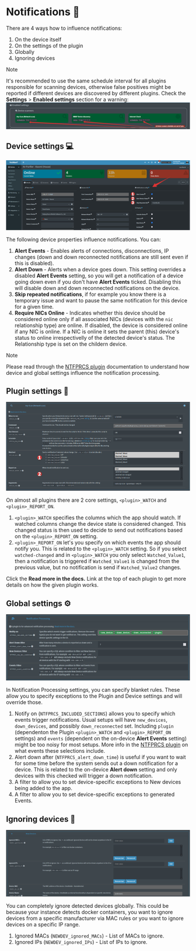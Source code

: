 # Notifications 📧

There are 4 ways how to influence notifications:

1. On the device itself
2. On the settings of the plugin
3. Globally
4. Ignoring devices

> [!NOTE]
> It's recommended to use the same schedule interval for all plugins responsible for scanning devices, otherwise false positives might be reported if different devices are discovered by different plugins. Check the **Settings** > **Enabled settings** section for a warning:
> ![Schedules out-of-sync](./img/NOTIFICATIONS/Schedules_out-of-sync.png)

## Device settings 💻

![Device notification settings](./img/NOTIFICATIONS/Device-notification-settings.png)

The following device properties influence notifications. You can:

1. **Alert Events** - Enables alerts of connections, disconnections, IP changes (down and down reconnected notifications are still sent even if this is disabled).
2. **Alert Down** - Alerts when a device goes down. This setting overrides a disabled **Alert Events** setting, so you will get a notification of a device going down even if you don't have **Alert Events** ticked. Disabling this will disable down and down reconnected notifications on the device.
3. **Skip repeated notifications**, if for example you know there is a temporary issue and want to pause the same notification for this device for a given time.
4. **Require NICs Online** - Indicates whether this device should be considered online only if all associated NICs (devices with the `nic` relationship type) are online. If disabled, the device is considered online if any NIC is online. If a NIC is online it sets the parent (this) device's status to online irrespectivelly of the detected device's status. The Relationship type is set on the childern device.

> [!NOTE]
> Please read through the [NTFPRCS plugin](https://github.com/jokob-sk/NetAlertX/blob/main/front/plugins/notification_processing/README.md) documentation to understand how device and global settings influence the notification processing. 

## Plugin settings 🔌

![Plugin notification settings](./img/NOTIFICATIONS/Plugin-notification-settings.png)

On almost all plugins there are 2 core settings, `<plugin>_WATCH` and `<plugin>_REPORT_ON`. 

1. `<plugin>_WATCH` specifies the columns which the app should watch. If watched columns change the device state is considered changed. This changed status is then used to decide to send out notifications based on the `<plugin>_REPORT_ON` setting. 
2. `<plugin>_REPORT_ON` let's you specify on which events the app should notify you. This is related to the `<plugin>_WATCH` setting. So if you select `watched-changed` and in `<plugin>_WATCH` you only select `Watched_Value1`, then a notification is triggered if `Watched_Value1` is changed from the previous value, but no notification is send if `Watched_Value2` changes. 

Click the **Read more in the docs.** Link at the top of each plugin to get more details on how the given plugin works. 

## Global settings ⚙

![Global notification settings](./img/NOTIFICATIONS/Global-notification-settings.png)

In Notification Processing settings, you can specify blanket rules. These allow you to specify exceptions to the Plugin and Device settings and will override those.

1. Notify on (`NTFPRCS_INCLUDED_SECTIONS`) allows you to specify which events trigger notifications. Usual setups will have `new_devices`, `down_devices`, and possibly `down_reconnected` set. Including `plugin` (dependenton the Plugin `<plugin>_WATCH` and `<plugin>_REPORT_ON` settings) and `events` (dependent on the on-device **Alert Events** setting) might be too noisy for most setups. More info in the [NTFPRCS plugin](https://github.com/jokob-sk/NetAlertX/blob/main/front/plugins/notification_processing/README.md) on what events these selections include. 
2. Alert down after (`NTFPRCS_alert_down_time`) is useful if you want to wait for some time before the system sends out a down notification for a device. This is related to the on-device **Alert down** setting and only devices with this checked will trigger a down notification.
3. A filter to allow you to set device-specific exceptions to New devices being added to the app.
4. A filter to allow you to set device-specific exceptions to generated Events.

## Ignoring devices 🔕

![Ignoring new devices](./img/NOTIFICATIONS/NEWDEV_ignores.png)

You can completely ignore detected devices globally. This could be because your instance detects docker containers, you want to ignore devices from a specific manufacturer via MAC rules or you want to ignore devices on a specific IP range. 

1. Ignored MACs (`NEWDEV_ignored_MACs`) - List of MACs to ignore.
2. Ignored IPs (`NEWDEV_ignored_IPs`) - List of IPs to ignore. 